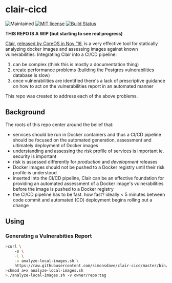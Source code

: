 # clair-cicd
![Maintained](https://img.shields.io/maintenance/yes/2016.svg)
[![MIT license](http://img.shields.io/badge/license-MIT-brightgreen.svg)](http://opensource.org/licenses/MIT)
[![Build Status](https://travis-ci.org/simonsdave/clair-cicd.svg?branch=master)](https://travis-ci.org/simonsdave/clair-cicd)

**THIS REPO IS A WIP (but starting to see real progress)**

[Clair](https://github.com/coreos/clair),
[released by CoreOS in Nov '16](https://coreos.com/blog/vulnerability-analysis-for-containers/),
is a very effective tool for statically analyzing docker images
and assessing images against known vulnerabilities.
Integrating Clair into a CI/CD pipeline:

1. can be complex (think this is mostly a documentation thing)
1. create performance problems (building the Postgres vulnerabilities database is slow)
1. once vulnerabilities are identified there's a lack of prescriptive
guidance on how to act on the vulnerabilities report in an automated manner

This repo was created to address each of the above problems.

## Background

The roots of this repo center around the belief that:

* services should be run in Docker containers and thus a CI/CD
pipeline should be focused on the automated generation, assessment
and ultimately deployment of Docker images
* understanding and assessing the risk profile of services is important
ie. security is important
* risk is assessed differently for *production* and *development* releases
* Docker images should not be pushed to a Docker registry until
their risk profile is understood
* inserted into the CI/CD pipeline, Clair can be an effective
foundation for providing an automated assessment of a Docker image's
vulnerabilities before the image is pushed to a Docker registry
* the CI/CD pipeline has to be fast. how fast? ideally < 5 minutes
between code commit and automated (CD) deployment begins rolling
out a change

## Using

### Generating a Vulnerabities Report

```bash
>curl \
    -s \
    -L \
    -o analyze-local-images.sh \
    https://raw.githubusercontent.com/simonsdave/clair-cicd/master/bin/analyze-local-images.sh
>chmod a+x analyze-local-images.sh
>./analyze-local-images.sh -v owner/repo:tag
```
